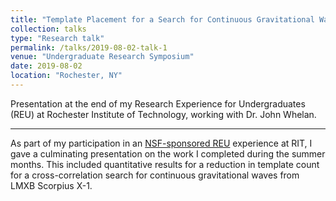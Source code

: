 ```yaml
---
title: "Template Placement for a Search for Continuous Gravitational Waves"
collection: talks
type: "Research talk"
permalink: /talks/2019-08-02-talk-1
venue: "Undergraduate Research Symposium"
date: 2019-08-02
location: "Rochester, NY"
---
```


Presentation at the end of my Research Experience for Undergraduates (REU) at Rochester Institute of Technology, working with Dr. John Whelan.

---
As part of my participation in an [NSF-sponsored REU](https://www.nsf.gov/crssprgm/reu/list_result.jsp?unitid=5045) experience at RIT, I gave a culminating presentation on the work I completed during the summer months. This included quantitative results for a reduction in template count for a cross-correlation search for continuous gravitational waves from LMXB Scorpius X-1.